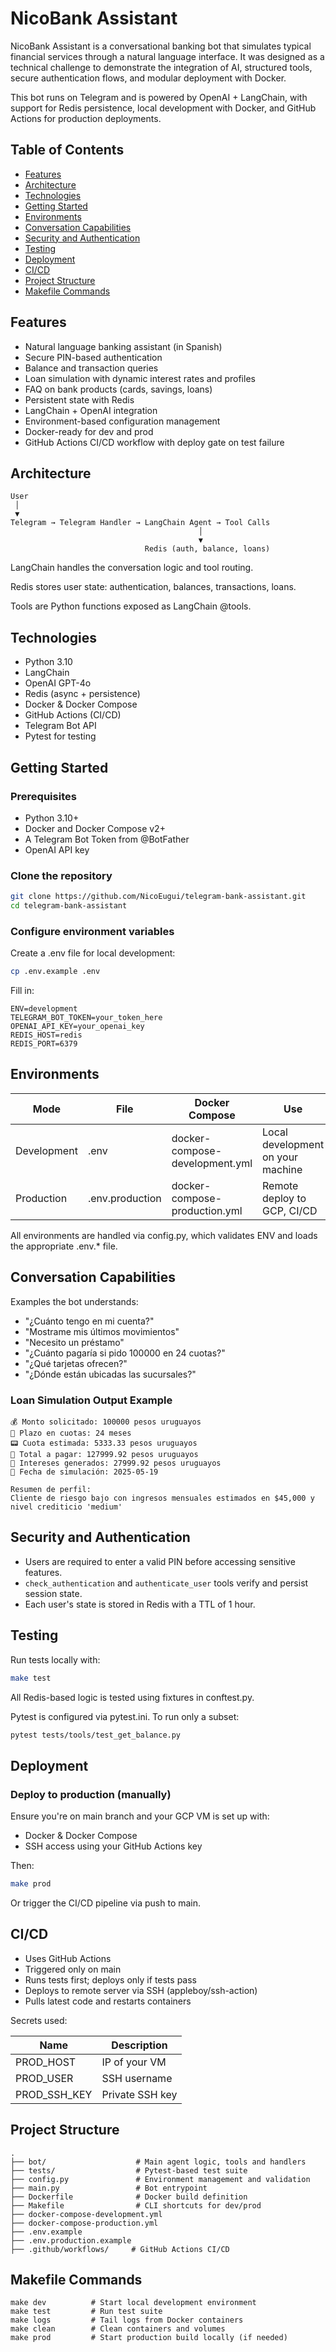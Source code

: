 # NicoBank Assistant

NicoBank Assistant is a conversational banking bot that simulates typical financial services through a natural language interface. It was designed as a technical challenge to demonstrate the integration of AI, structured tools, secure authentication flows, and modular deployment with Docker.

This bot runs on Telegram and is powered by OpenAI + LangChain, with support for Redis persistence, local development with Docker, and GitHub Actions for production deployments.

## Table of Contents

- [Features](#features)
- [Architecture](#architecture)
- [Technologies](#technologies)
- [Getting Started](#getting-started)
- [Environments](#environments)
- [Conversation Capabilities](#conversation-capabilities)
- [Security and Authentication](#security-and-authentication)
- [Testing](#testing)
- [Deployment](#deployment)
- [CI/CD](#cicd)
- [Project Structure](#project-structure)
- [Makefile Commands](#makefile-commands)

## Features

- Natural language banking assistant (in Spanish)
- Secure PIN-based authentication
- Balance and transaction queries
- Loan simulation with dynamic interest rates and profiles
- FAQ on bank products (cards, savings, loans)
- Persistent state with Redis
- LangChain + OpenAI integration
- Environment-based configuration management
- Docker-ready for dev and prod
- GitHub Actions CI/CD workflow with deploy gate on test failure

## Architecture

```
User
 │
 ▼
Telegram → Telegram Handler → LangChain Agent → Tool Calls
                                          │
                                          ▼
                              Redis (auth, balance, loans)
```

LangChain handles the conversation logic and tool routing.

Redis stores user state: authentication, balances, transactions, loans.

Tools are Python functions exposed as LangChain @tools.

## Technologies

- Python 3.10
- LangChain
- OpenAI GPT-4o
- Redis (async + persistence)
- Docker & Docker Compose
- GitHub Actions (CI/CD)
- Telegram Bot API
- Pytest for testing

## Getting Started

### Prerequisites

- Python 3.10+
- Docker and Docker Compose v2+
- A Telegram Bot Token from @BotFather
- OpenAI API key

### Clone the repository

```bash
git clone https://github.com/NicoEugui/telegram-bank-assistant.git
cd telegram-bank-assistant
```

### Configure environment variables

Create a .env file for local development:

```bash
cp .env.example .env
```

Fill in:

```
ENV=development
TELEGRAM_BOT_TOKEN=your_token_here
OPENAI_API_KEY=your_openai_key
REDIS_HOST=redis
REDIS_PORT=6379
```

## Environments

| Mode | File | Docker Compose | Use |
|------|------|----------------|-----|
| Development | .env | docker-compose-development.yml | Local development on your machine |
| Production | .env.production | docker-compose-production.yml | Remote deploy to GCP, CI/CD |

All environments are handled via config.py, which validates ENV and loads the appropriate .env.* file.

## Conversation Capabilities

Examples the bot understands:

- "¿Cuánto tengo en mi cuenta?"
- "Mostrame mis últimos movimientos"
- "Necesito un préstamo"
- "¿Cuánto pagaría si pido 100000 en 24 cuotas?"
- "¿Qué tarjetas ofrecen?"
- "¿Dónde están ubicadas las sucursales?"

### Loan Simulation Output Example

```
💰 Monto solicitado: 100000 pesos uruguayos
📆 Plazo en cuotas: 24 meses
📟 Cuota estimada: 5333.33 pesos uruguayos
🔢 Total a pagar: 127999.92 pesos uruguayos
💸 Intereses generados: 27999.92 pesos uruguayos
📅 Fecha de simulación: 2025-05-19

Resumen de perfil:
Cliente de riesgo bajo con ingresos mensuales estimados en $45,000 y nivel crediticio 'medium'
```

## Security and Authentication

- Users are required to enter a valid PIN before accessing sensitive features.
- `check_authentication` and `authenticate_user` tools verify and persist session state.
- Each user's state is stored in Redis with a TTL of 1 hour.

## Testing

Run tests locally with:

```bash
make test
```

All Redis-based logic is tested using fixtures in conftest.py.

Pytest is configured via pytest.ini. To run only a subset:

```bash
pytest tests/tools/test_get_balance.py
```

## Deployment

### Deploy to production (manually)

Ensure you're on main branch and your GCP VM is set up with:

- Docker & Docker Compose
- SSH access using your GitHub Actions key

Then:

```bash
make prod
```

Or trigger the CI/CD pipeline via push to main.

## CI/CD

- Uses GitHub Actions
- Triggered only on main
- Runs tests first; deploys only if tests pass
- Deploys to remote server via SSH (appleboy/ssh-action)
- Pulls latest code and restarts containers

Secrets used:

| Name | Description |
|------|-------------|
| PROD_HOST | IP of your VM |
| PROD_USER | SSH username |
| PROD_SSH_KEY | Private SSH key |

## Project Structure

```
.
├── bot/                    # Main agent logic, tools and handlers
├── tests/                  # Pytest-based test suite
├── config.py               # Environment management and validation
├── main.py                 # Bot entrypoint
├── Dockerfile              # Docker build definition
├── Makefile                # CLI shortcuts for dev/prod
├── docker-compose-development.yml
├── docker-compose-production.yml
├── .env.example
├── .env.production.example
├── .github/workflows/     # GitHub Actions CI/CD
```

## Makefile Commands

```
make dev          # Start local development environment
make test         # Run test suite
make logs         # Tail logs from Docker containers
make clean        # Clean containers and volumes
make prod         # Start production build locally (if needed)
```